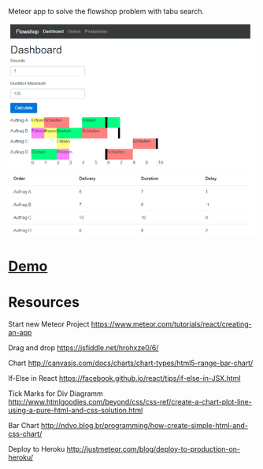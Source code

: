 Meteor app to solve the flowshop problem with tabu search.

![](https://raw.githubusercontent.com/janikvonrotz/flowshop/master/Screenshot.png)

# [Demo](https://flowshop.herokuapp.com/)

# Resources

Start new Meteor Project
https://www.meteor.com/tutorials/react/creating-an-app

Drag and drop
https://jsfiddle.net/hrohxze0/6/

Chart
http://canvasjs.com/docs/charts/chart-types/html5-range-bar-chart/

If-Else in React
https://facebook.github.io/react/tips/if-else-in-JSX.html

Tick Marks for Div Diagramm
http://www.htmlgoodies.com/beyond/css/css-ref/create-a-chart-plot-line-using-a-pure-html-and-css-solution.html

Bar Chart
http://ndvo.blog.br/programming/how-create-simple-html-and-css-chart/

Deploy to Heroku
http://justmeteor.com/blog/deploy-to-production-on-heroku/
